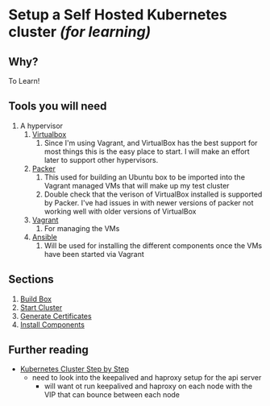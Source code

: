 # Setup a Self Hosted Kubernetes cluster _(for learning)_ 

## Why?
To Learn!

## Tools you will need
1. A hypervisor
   1. [Virtualbox](https://www.virtualbox.org)
      1. Since I'm using Vagrant, and VirtualBox has the best support for most things this is the easy place to start.
         I will make an effort later to support other hypervisors.
   1. [Packer](https://www.packer.io)
      1. This used for building an Ubuntu box to be imported into the Vagrant managed VMs that will make up my test cluster
      1. Double check that the verison of VirtualBox installed is supported by Packer.  I've had issues in with newer 
         versions of packer not working well with older versions of VirtualBox
   1. [Vagrant](https://www.vagrantup.com)
      1. For managing the VMs
   1. [Ansible](https://docs.ansible.com/ansible/latest/index.html)
      1. Will be used for installing the different components once the VMs have been started via Vagrant
      
## Sections
1. [Build Box](./VMBuild/README.md)
1. [Start Cluster](./Kluster/README.md)
1. [Generate Certificates](./Certificates/README.md)
1. [Install Components](./Provision/README.md)


## Further reading
* [Kubernetes Cluster Step by Step](https://icicimov.github.io/blog/kubernetes/Kubernetes-cluster-step-by-step/)
  * need to look into the keepalived and haproxy setup for the api server
    * will want ot run keepalived and haproxy on each node with the VIP that can bounce between
      each node